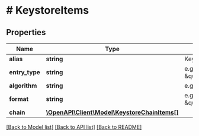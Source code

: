 # # KeystoreItems

## Properties

Name | Type | Description | Notes
------------ | ------------- | ------------- | -------------
**alias** | **string** | Keystore alias name | [optional]
**entry_type** | **string** | e.g. \&quot;privateKey\&quot; | [optional]
**algorithm** | **string** | e.g. \&quot;RSA\&quot; | [optional]
**format** | **string** | e.g. \&quot;PKCS#8\&quot; | [optional]
**chain** | [**\OpenAPI\Client\Model\KeystoreChainItems[]**](KeystoreChainItems.md) |  | [optional]

[[Back to Model list]](../../README.md#models) [[Back to API list]](../../README.md#endpoints) [[Back to README]](../../README.md)
